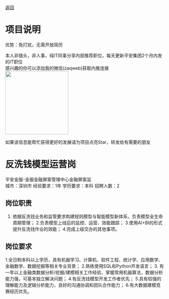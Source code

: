 [返回](../)

# 项目说明

优势：免打扰，无需开放简历

本人非猎头，非人事，纯IT同事分享内部推荐职位，每天更新平安集团2个月内发的IT职位  
感兴趣的你可以添加我的微信(zaqweb)获取内推连接  
<img src="https://github.com/zaqweb/PA-IT-JOBS/blob/master/WechatICode.jpeg"  height="200" width="200">

如果该信息能帮忙获得更好的发展请为项目点亮Star，转发给有需要的朋友

# 反洗钱模型运营岗
平安金服-金服金融罪案管理中心金融罪案监  
城市：深圳市 经验要求：1年 学历要求：本科  招聘人数：2

## 岗位职责
1. 依据反洗钱业务和监管要求构建规则模型与智能模型新体系，负责模型全生命周期管理；
2.负责模型上线后的监控、运营、效能跟踪； 
3.使用AI+BI的形式提升反洗钱作业的效能；
4.完成上级交办的其他事项。

## 岗位要求
1.全日制本科以上学历，具有机器学习、计算机、软件工程、统计学、应用数学、金融数学、数据挖掘等相关专业背景； 
2.熟练使用SQL和Python开发语言；
3. 有一年以上金融类数据分析/挖掘/建模相关工作经验，掌握常用机器算法，数据分析能力强，可基本独立解决问题；
4.有反洗钱模型开发工作者优先；
5.具有较强的理解能力及逻辑分析能力，良好的沟通协调和团队合作能力；
6.有大数据建模竞赛经历优先。




